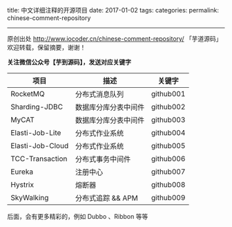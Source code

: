 title: 中文详细注释的开源项目
date: 2017-01-02
tags:
categories: 
permalink: chinese-comment-repository

-------

原创出处 http://www.iocoder.cn/chinese-comment-repository/ 「芋道源码」欢迎转载，保留摘要，谢谢！

**关注微信公众号【芋到源码】，发送对应关键字**

| 项目 | 描述 | 关键字 |
| --- | --- | --- |
| RocketMQ | 分布式消息队列 | github001 |
| Sharding-JDBC | 数据库分库分表中间件 | github002 |
| MyCAT | 数据库分库分表中间件 | github003 |
| Elasti-Job-Lite | 分布式作业系统 | github004 |
| Elasti-Job-Cloud | 分布式作业系统 | github005 |
| TCC-Transaction | 分布式事务中间件 | github006 |
| Eureka | 注册中心 | github007 |
| Hystrix | 熔断器 | github008 |
| SkyWalking | 分布式追踪 && APM | github009 |

后面，会有更多精彩的，例如 Dubbo 、Ribbon 等等

